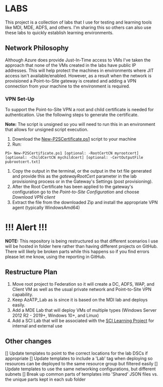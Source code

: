 # LABS
This project is a collection of labs that I use for testing and learning tools like MDI, MDE, ADFS, and others.  I'm sharing this so others can also use these labs to quickly establish learning environments.

## Network Philosophy
Although Azure does provide Just-In-Time access to VMs I've taken the approach that none of the VMs created in the labs have public IP addresses.  This will help protect the machines in environments where JIT access isn't available/enabled.  However, as a result when the network is provisioned a Point-to-Site gateway is created and adding a VPN connection from your machine to the environment is required.

### VPN Set-Up
To support the Point-to-Site VPN a root and child certificate is needed for authentication. Use the following steps to generate the certificate.

**Note:** The script is unsigned so you will need to run this in an environment that allows for unsigned script execution.

1. Download the [New-P2SCertificate.ps1](./common/scripts/New-P2SCertificate.ps1) script to your machine
1. Run:
```
PS> New-P2SCertificate.ps1 [optional: -RootCertCN myrootcert] [optional: -ChildCertCN mychildcert] [optional: -CertOutputFile pubrootcert.txt]
```
1. Copy the output in the terminal, or the output in the txt file generated and provide this as the *gatewayRootCert* parameter in the lab provisioning process or in the Gateway's Settings (post provisioning).
1. After the Root Certificate has been applied to the gateway's configuration go to the *Point-to-Site Configuration* and choose *Download VPN client*
1. Extract the file from the downloaded Zip and install the appropriate VPN agent (typically WindowsAmd64)

# !!! Alert !!!

**NOTE:**
This repository is being restructured so that different scenarios I use will be hosted in folder here rather than having different projects on GitHub.  There will likely be broken parts while this happens so if you find errors please let me know, using the reporting in GitHub.

## Restructure Plan
1. Move root project to Federation so it will create a DC, ADFS, WAP, and Client VM as well as the usual private network and Point-to-Site VPN capability.
1. Keep AzATP_Lab as is since it is based on the MDI lab and deploys easily.
1. Add a MDE Lab that will deploy VMs of multiple types (Windows Server 2012 R2 - 2019+, Windows 10+, and Linux)
1. Add a SCI Lab that will be associated with the [SCI Learning Project](https://github.com/dmcwee/sci) for internal and external use

## Other changes
[] Update templates to point to the correct locations for the lab DSCs if appropriate
[] Update templates to include a 'Lab' tag when deploying so resources can be deployed to the same resource group but filtered easily
[] Update templates to use the same networking configurations, but different subnets
[] Break up common parts of templates into 'Shared' JSON files vs. the unique parts kept in each sub folder